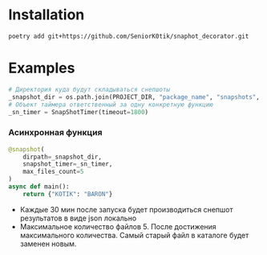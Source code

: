 # Installation
`poetry add git+https://github.com/SeniorK0tik/snaphot_decorator.git`

# Examples
```python
# Директория куда будут складываться снепшоты
_snapshot_dir = os.path.join(PROJECT_DIR, "package_name", "snapshots", "exchange_client")
# Объект таймера ответственный за одну конкретную функцию
_sn_timer = SnapShotTimer(timeout=1800)
```
### Асинхронная функция
```python
@snapshot(
    dirpath=_snapshot_dir,
    snapshot_timer=_sn_timer,
    max_files_count=5
)
async def main():
    return {"KOTIK": "BARON"}
```
- Каждые 30 мин после запуска будет производиться снепшот результатов в виде json локально
- Максимальное количество файлов 5. После достижения максимального количества. Самый старый файл в каталоге будет заменен новым.

